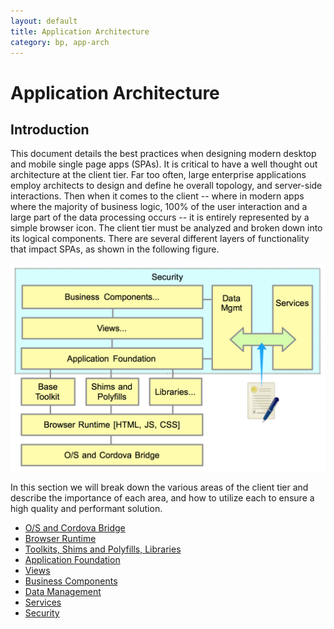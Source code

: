 ```yaml
---
layout: default
title: Application Architecture
category: bp, app-arch
---
```


# Application Architecture

## Introduction

This document details the best practices when designing modern desktop and mobile single page apps (SPAs). It is critical to have a well thought out architecture at the client tier. Far too often, large enterprise applications employ architects to design and define he overall topology, and server-side interactions. Then when it comes to the client -- where in modern apps where the majority of business logic, 100% of the user interaction and a large part of the data processing occurs -- it is entirely represented by a simple browser icon.  The client tier must be analyzed and broken down into its logical components. There are several different layers of functionality that impact SPAs, as shown in the following figure.

![SPA layered environment](./images/app-arch-full.png)

In this section we will break down the various areas of the client tier and describe the importance of each area, and how to utilize each to ensure a high quality and performant solution.

- [O/S and Cordova Bridge](./os-cordova.html)
- [Browser Runtime](./browser.html)
- [Toolkits, Shims and Polyfills, Libraries](./toolkits.html)
- [Application Foundation](./app-foundation.html)
- [Views](./views.html)
- [Business Components](./business-components.html)
- [Data Management](./data-management.html)
- [Services](./services.html)
- [Security](./security.html)


